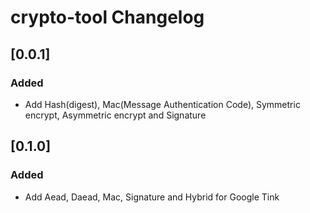 <!-- Keep a Changelog guide -> https://keepachangelog.com -->

# crypto-tool Changelog


## [0.0.1]

### Added

- Add Hash(digest), Mac(Message Authentication Code), Symmetric encrypt, Asymmetric encrypt and Signature
 
## [0.1.0]

### Added

- Add Aead, Daead, Mac, Signature and Hybrid for Google Tink